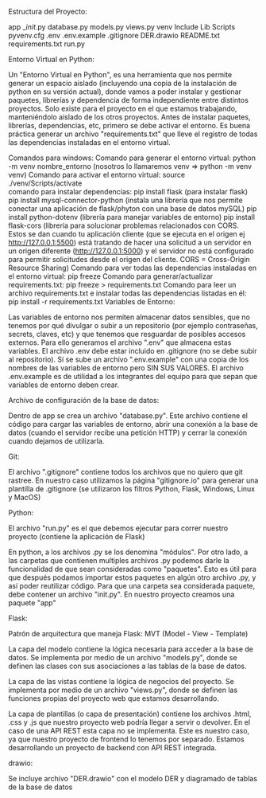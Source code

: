 Estructura del Proyecto:

app
    __init_.py
    database.py
    models.py
    views.py
venv
    Include
    Lib
    Scripts
    pyvenv.cfg
.env
.env.example
.gitignore
DER.drawio
README.txt
requirements.txt
run.py


Entorno Virtual en Python:

Un "Entorno Virtual en Python", es una herramienta que nos permite generar un espacio aislado (incluyendo una copia de la instalación de python en su versión actual), donde vamos a poder instalar y gestionar paquetes, librerías y dependencia de forma independiente entre distintos proyectos. Solo existe para el proyecto en el que estamos trabajando, manteniéndolo aislado de los otros proyectos. Antes de instalar paquetes, librerías, dependencias, etc, primero se debe activar el entorno. Es buena práctica generar un archivo "requirements.txt" que lleve el registro de todas las dependencias instaladas en el entorno virtual.

Comandos para windows:
Comando para generar el entorno virtual: python -m venv nombre_entorno (nosotros lo llamaremos venv => python -m venv venv)
Comando para activar el entorno virtual: source ./venv/Scripts/activate   
comando para instalar dependencias: pip install flask (para instalar flask)
                                    pip install mysql-connector-python (instala una librería que nos permite conectar una aplicación de flask/phyton con una base de datos mySQL)
                                    pip install python-dotenv (librería para manejar variables de entorno)
                                    pip install flask-cors (librería para solucionar problemas relacionados con CORS. Estos se dan cuando tu aplicación cliente (que se ejecuta en el origen ej http://127.0.0.1:5500) está 
                                                            tratando de hacer una solicitud a un servidor en un origen diferente (http://127.0.0.1:5000) y el servidor no está configurado 
                                                            para permitir solicitudes desde el origen del cliente. CORS = Cross-Origin Resource Sharing)
Comando para ver todas las dependencias instaladas en el entorno virtual: pip freeze 
Comando para generar/actualizar requirements.txt: pip freeze > requirements.txt
Comando para leer un archivo requirements.txt e instalar todas las dependencias listadas en él: pip install -r requirements.txt 
Variables de Entorno:

Las variables de entorno nos permiten almacenar datos sensibles, que no tenemos por qué divulgar o subir a un repositorio (por ejemplo contraseñas, secrets, claves, etc) y que tenemos que resguardar de posibles accesos externos. Para ello generamos el archivo ".env" que almacena estas variables. El archivo .env debe estar incluido en .gitignore (no se debe subir al repositorio). Sí se sube un archivo ".env.example" con una copia de los nombres de las variables de entorno pero SIN SUS VALORES. El archivo .env.example es de utilidad a los integrantes del equipo para que sepan que variables de entorno deben crear.


Archivo de configuración de la base de datos:

Dentro de app se crea un archivo "database.py". Este archivo contiene el código para cargar las variables de entorno, abrir una conexión a la base de datos (cuando el servidor recibe una petición HTTP) y cerrar la conexión cuando dejamos de utilizarla.


Git:

El archivo ".gitignore" contiene todos los archivos que no quiero que git rastree. En nuestro caso utilizamos la página "gitignore.io" para generar una plantilla de .gitignore (se utilizaron los filtros Python, Flask, Windows, Linux y MacOS)


Python:

El archivo "run.py" es el que debemos ejecutar para correr nuestro proyecto (contiene la aplicación de Flask)

En python, a los archivos .py se los denomina "módulos". Por otro lado, a las carpetas que contienen multiples archivos .py podemos darle la funcionalidad de que sean consideradas como "paquetes". Esto es útil para que después podamos importar estos paquetes en algún otro archivo .py, y así poder reutilizar código. Para que una carpeta sea considerada paquete, debe contener un archivo "init.py". En nuestro proyecto creamos una paquete "app"


Flask:

Patrón de arquitectura que maneja Flask: MVT (Model - View - Template)

La capa del modelo contiene la lógica necesaria para acceder a la base de datos. Se implementa por medio de un archivo "models.py", donde se definen las clases con sus asociaciones a las tablas de la base de datos.

La capa de las vistas contiene la lógica de negocios del proyecto. Se implementa por medio de un archivo "views.py", donde se definen las funciones propias del proyecto web que estamos desarrollando.

La capa de plantillas (o capa de presentación) contiene los archivos .html, .css y .js que nuestro proyecto web podría llegar a servir o devolver. En el caso de una API REST esta capa no se implementa. Este es nuestro caso, ya que nuestro proyecto de frontend lo tenemos por separado. Estamos desarrollando un proyecto de backend con API REST integrada.


drawio:

Se incluye archivo "DER.drawio" con el modelo DER y diagramado de tablas de la base de datos
